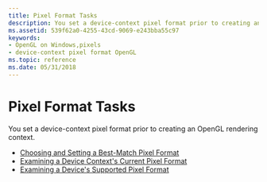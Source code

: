 ```yaml
---
title: Pixel Format Tasks
description: You set a device-context pixel format prior to creating an OpenGL rendering context.Choosing and Setting a Best-Match Pixel FormatExamining a Device Context's Current Pixel FormatExamining a Device's Supported Pixel Format
ms.assetid: 539f62a0-4255-43cd-9069-e243bba55c97
keywords:
- OpenGL on Windows,pixels
- device-context pixel format OpenGL
ms.topic: reference
ms.date: 05/31/2018
---
```


# Pixel Format Tasks

You set a device-context pixel format prior to creating an OpenGL rendering context.

-   [Choosing and Setting a Best-Match Pixel Format](choosing-and-setting-a-best-match-pixel-format.md)
-   [Examining a Device Context's Current Pixel Format](examining-a-device-contexts-current-pixel-format.md)
-   [Examining a Device's Supported Pixel Format](examining-a-devices-supported-pixel-formats.md)

 

 




